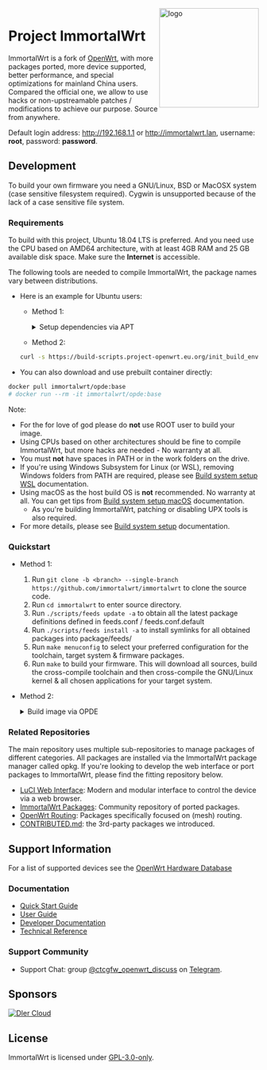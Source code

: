 <img src="https://avatars.githubusercontent.com/u/53193414?s=200&v=4" alt="logo" width="200" height="200" align="right">

# Project ImmortalWrt

ImmortalWrt is a fork of [OpenWrt](https://openwrt.org), with more packages ported, more device supported, better performance, and special optimizations for mainland China users.<br/>
Compared the official one, we allow to use hacks or non-upstreamable patches / modifications to achieve our purpose. Source from anywhere.

Default login address: http://192.168.1.1 or http://immortalwrt.lan, username: __root__, password: __password__.

## Development
To build your own firmware you need a GNU/Linux, BSD or MacOSX system (case sensitive filesystem required). Cygwin is unsupported because of the lack of a case sensitive file system.<br/>

  ### Requirements
  To build with this project, Ubuntu 18.04 LTS is preferred. And you need use the CPU based on AMD64 architecture, with at least 4GB RAM and 25 GB available disk space. Make sure the __Internet__ is accessible.

  The following tools are needed to compile ImmortalWrt, the package names vary between distributions.

  - Here is an example for Ubuntu users:<br/>
    - Method 1:
      <details>
        <summary>Setup dependencies via APT</summary>

        ```bash
        sudo apt update -y
        sudo apt full-upgrade -y
        sudo apt install -y ack antlr3 asciidoc autoconf automake autopoint binutils bison build-essential \
          bzip2 ccache cmake cpio curl device-tree-compiler ecj fastjar flex gawk gettext git git-core gperf haveged \
          help2man intltool lib32gcc1 libc6-dev-i386 libelf-dev libglib2.0-dev libgmp3-dev libltdl-dev libmpc-dev \
          libmpfr-dev libncurses5-dev libncurses5-dev libreadline-dev libssl-dev libtool libz-dev lrzsz mkisofs msmtp \
          nano ninja-build p7zip p7zip-full patch pkgconf python2.7 python3 python3-pip python3-ply python-docutils \
          qemu-utils re2c rsync scons squashfs-tools subversion swig texinfo uglifyjs upx-ucl unzip vim wget xmlto \
          xxd zlib1g-dev
        ```
      </details>
    - Method 2:
    ```bash
    curl -s https://build-scripts.project-openwrt.eu.org/init_build_environment.sh | sudo bash
    ```

  - You can also download and use prebuilt container directly:
  ```bash
  docker pull immortalwrt/opde:base
  # docker run --rm -it immortalwrt/opde:base
  ```

  Note:
  - For the for love of god please do __not__ use ROOT user to build your image.
  - Using CPUs based on other architectures should be fine to compile ImmortalWrt, but more hacks are needed - No warranty at all.
  - You must __not__ have spaces in PATH or in the work folders on the drive.
  - If you're using Windows Subsystem for Linux (or WSL), removing Windows folders from PATH are required, please see [Build system setup WSL](https://openwrt.org/docs/guide-developer/build-system/wsl) documentation.
  - Using macOS as the host build OS is __not__ recommended. No warranty at all. You can get tips from [Build system setup macOS](https://openwrt.org/docs/guide-developer/build-system/buildroot.exigence.macosx) documentation.
    - As you're building ImmortalWrt, patching or disabling UPX tools is also required.
  - For more details, please see [Build system setup](https://openwrt.org/docs/guide-developer/build-system/install-buildsystem) documentation.

  ### Quickstart
  - Method 1:
    1. Run `git clone -b <branch> --single-branch https://github.com/immortalwrt/immortalwrt` to clone the source code.
    2. Run `cd immortalwrt` to enter source directory.
    3. Run `./scripts/feeds update -a` to obtain all the latest package definitions defined in feeds.conf / feeds.conf.default
    4. Run `./scripts/feeds install -a` to install symlinks for all obtained packages into package/feeds/
    5. Run `make menuconfig` to select your preferred configuration for the toolchain, target system & firmware packages.
    6. Run `make` to build your firmware. This will download all sources, build the cross-compile toolchain and then cross-compile the GNU/Linux kernel & all chosen applications for your target system.

  - Method 2:
    <details>
      <summary>Build image via OPDE</summary>

      - For Linux User:
      ```bash
      git clone -b <branch> --single-branch https://github.com/immortalwrt/immortalwrt && cd immortalwrt
      docker run --rm -it \
          -v $PWD:/openwrt \
        immortalwrt/opde:base zsh
      ./scripts/feeds update -a && ./scripts/feeds install -a
      ```

      - For Windows User:
        1. Create a volume 'immortalwrt' and clone ImmortalWrt source into volume.
        ```bash
        docker run --rm -it -v immortalwrt:/openwrt immortalwrt/opde:base git clone -b <branch> --single-branch https://github.com/immortalwrt/immortalwrt .
        ```
        2. Enter docker container and update feeds.
        ```bash
        docker run --rm -it -v immortalwrt:/openwrt immortalwrt/opde:base
        ./scripts/feeds update -a && ./scripts/feeds install -a
        ```
        - Tips: ImmortalWrt source code can not be cloned into NTFS filesystem (symbol link problem during compilation), but docker volume is fine.

      - Proxy Support:
      ```bash
      docker run --rm -it \
        -e   all_proxy=http://example.com:1081 \
        -e  http_proxy=http://example.com:1081 \
        -e https_proxy=http://example.com:1081 \
        -e   ALL_PROXY=http://example.com:1081 \
        -e  HTTP_PROXY=http://example.com:1081 \
        -e HTTPS_PROXY=http://example.com:1081 \
        -v $PWD:/openwrt \
        immortalwrt/opde:base zsh
      ```

      > Recommand `http` rather `socks5` protocol
      >
      > IP can not be `localhost` or `127.0.0.1`

      - For Windows User, binary is still in volume. It can be copied to outside via followed command:
      ```bash
      docker run --rm -v <D:\path\to\dir>:/dst -v openwrt:/openwrt -w /dst immortalwrt:base cp /openwrt/bin /dst
      ```
      > Make sure `D:\path]to\dir` has been appended in [File Sharing](https://docs.docker.com/docker-for-windows/#file-sharing).

    </details>

  ### Related Repositories
  The main repository uses multiple sub-repositories to manage packages of different categories. All packages are installed via the ImmortalWrt package manager called opkg. If you're looking to develop the web interface or port packages to ImmortalWrt, please find the fitting repository below.
  - [LuCI Web Interface](https://github.com/immortalwrt/luci): Modern and modular interface to control the device via a web browser.
  - [ImmortalWrt Packages](https://github.com/immortalwrt/packages): Community repository of ported packages.
  - [OpenWrt Routing](https://github.com/openwrt/routing): Packages specifically focused on (mesh) routing.
  - [CONTRIBUTED.md](https://github.com/immortalwrt/immortalwrt/blob/master/CONTRIBUTED.md): the 3rd-party packages we introduced.

## Support Information
For a list of supported devices see the [OpenWrt Hardware Database](https://openwrt.org/supported_devices)
  ### Documentation
  - [Quick Start Guide](https://openwrt.org/docs/guide-quick-start/start)
  - [User Guide](https://openwrt.org/docs/guide-user/start)
  - [Developer Documentation](https://openwrt.org/docs/guide-developer/start)
  - [Technical Reference](https://openwrt.org/docs/techref/start)

  ### Support Community
  - Support Chat: group [@ctcgfw_openwrt_discuss](https://t.me/ctcgfw_openwrt_discuss) on [Telegram](https://telegram.org/).

## Sponsors
[![Dler Cloud](https://user-images.githubusercontent.com/22235437/111103249-f9ec6e00-8588-11eb-9bfc-67cc55574555.png)](https://dlercloud.com/)

## License
ImmortalWrt is licensed under [GPL-3.0-only](https://spdx.org/licenses/GPL-3.0-only.html).
